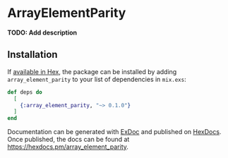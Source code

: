 # ArrayElementParity

**TODO: Add description**

## Installation

If [available in Hex](https://hex.pm/docs/publish), the package can be installed
by adding `array_element_parity` to your list of dependencies in `mix.exs`:

```elixir
def deps do
  [
    {:array_element_parity, "~> 0.1.0"}
  ]
end
```

Documentation can be generated with [ExDoc](https://github.com/elixir-lang/ex_doc)
and published on [HexDocs](https://hexdocs.pm). Once published, the docs can
be found at <https://hexdocs.pm/array_element_parity>.

